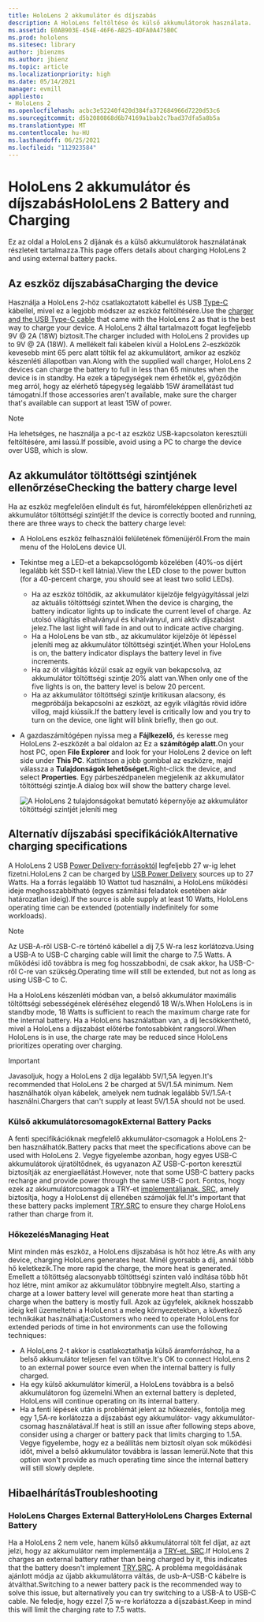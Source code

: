 ```yaml
---
title: HoloLens 2 akkumulátor és díjszabás
description: A HoloLens feltöltése és külső akkumulátorok használata.
ms.assetid: E0AB903E-454E-46F6-AB25-4DFA0A475B0C
ms.prod: hololens
ms.sitesec: library
author: jbienzms
ms.author: jbienz
ms.topic: article
ms.localizationpriority: high
ms.date: 05/14/2021
manager: evmill
appliesto:
- HoloLens 2
ms.openlocfilehash: acbc3e52240f420d384fa372684966d7220d53c6
ms.sourcegitcommit: d5b2080868d6b74169a1bab2c7bad37dfa5a8b5a
ms.translationtype: MT
ms.contentlocale: hu-HU
ms.lasthandoff: 06/25/2021
ms.locfileid: "112923584"
---
```

# <a name="hololens-2-battery-and-charging"></a><span data-ttu-id="40c13-103">HoloLens 2 akkumulátor és díjszabás</span><span class="sxs-lookup"><span data-stu-id="40c13-103">HoloLens 2 Battery and Charging</span></span>

<span data-ttu-id="40c13-104">Ez az oldal a HoloLens 2 díjának és a külső akkumulátorok használatának részleteit tartalmazza.</span><span class="sxs-lookup"><span data-stu-id="40c13-104">This page offers details about charging HoloLens 2 and using external battery packs.</span></span>

## <a name="charging-the-device"></a><span data-ttu-id="40c13-105">Az eszköz díjszabása</span><span class="sxs-lookup"><span data-stu-id="40c13-105">Charging the device</span></span>

<span data-ttu-id="40c13-106">Használja a HoloLens 2-höz csatlakoztatott kábellel és USB [Type-C](https://www.microsoft.com/en-us/p/microsoft-hololens-2-usb-c-charger-cable/8vj21f2z8pk5?rtc=1) kábellel, mivel ez a legjobb módszer az eszköz feltöltésére.</span><span class="sxs-lookup"><span data-stu-id="40c13-106">Use the [charger and the USB Type-C cable](https://www.microsoft.com/en-us/p/microsoft-hololens-2-usb-c-charger-cable/8vj21f2z8pk5?rtc=1) that came with the HoloLens 2 as that is the best way to charge your device.</span></span> <span data-ttu-id="40c13-107">A HoloLens 2 által tartalmazott fogat legfeljebb 9V @ 2A (18W) biztosít.</span><span class="sxs-lookup"><span data-stu-id="40c13-107">The charger included with HoloLens 2 provides up to 9V @ 2A (18W).</span></span> <span data-ttu-id="40c13-108">A mellékelt fali kábelen kívül a HoloLens 2-eszközök kevesebb mint 65 perc alatt töltik fel az akkumulátort, amikor az eszköz készenléti állapotban van.</span><span class="sxs-lookup"><span data-stu-id="40c13-108">Along with the supplied wall charger, HoloLens 2 devices can charge the battery to full in less than 65 minutes when the device is in standby.</span></span> <span data-ttu-id="40c13-109">Ha ezek a tápegységek nem érhetők el, győződjön meg arról, hogy az elérhető tápegység legalább 15W áramellátást tud támogatni.</span><span class="sxs-lookup"><span data-stu-id="40c13-109">If those accessories aren't available, make sure the charger that's available can support at least 15W of power.</span></span>

> [!NOTE]
> <span data-ttu-id="40c13-110">Ha lehetséges, ne használja a pc-t az eszköz USB-kapcsolaton keresztüli feltöltésére, ami lassú.</span><span class="sxs-lookup"><span data-stu-id="40c13-110">If possible, avoid using a PC to charge the device over USB, which is slow.</span></span>

## <a name="checking-the-battery-charge-level"></a><span data-ttu-id="40c13-111">Az akkumulátor töltöttségi szintjének ellenőrzése</span><span class="sxs-lookup"><span data-stu-id="40c13-111">Checking the battery charge level</span></span>
<span data-ttu-id="40c13-112">Ha az eszköz megfelelően elindult és fut, háromféleképpen ellenőrizheti az akkumulátor töltöttségi szintjét:</span><span class="sxs-lookup"><span data-stu-id="40c13-112">If the device is correctly booted and running, there are three ways to check the battery charge level:</span></span>

- <span data-ttu-id="40c13-113">A HoloLens eszköz felhasználói felületének főmenüjéről.</span><span class="sxs-lookup"><span data-stu-id="40c13-113">From the main menu of the HoloLens device UI.</span></span>
- <span data-ttu-id="40c13-114">Tekintse meg a LED-et a bekapcsológomb közelében (40%-os díjért legalább két SSD-t kell látnia).</span><span class="sxs-lookup"><span data-stu-id="40c13-114">View the LED close to the power button (for a 40-percent charge, you should see at least two solid LEDs).</span></span>
    - <span data-ttu-id="40c13-115">Ha az eszköz töltődik, az akkumulátor kijelzője felgyúgyítással jelzi az aktuális töltöttségi szintet.</span><span class="sxs-lookup"><span data-stu-id="40c13-115">When the device is charging, the battery indicator lights up to indicate the current level of charge.</span></span>  <span data-ttu-id="40c13-116">Az utolsó világítás elhalványul és kihalványul, ami aktív díjszabást jelez.</span><span class="sxs-lookup"><span data-stu-id="40c13-116">The last light will fade in and out to indicate active charging.</span></span>
    - <span data-ttu-id="40c13-117">Ha a HoloLens be van stb., az akkumulátor kijelzője öt lépéssel jeleníti meg az akkumulátor töltöttségi szintjét.</span><span class="sxs-lookup"><span data-stu-id="40c13-117">When your HoloLens is on, the battery indicator displays the battery level in five increments.</span></span>
    - <span data-ttu-id="40c13-118">Ha az öt világítás közül csak az egyik van bekapcsolva, az akkumulátor töltöttségi szintje 20% alatt van.</span><span class="sxs-lookup"><span data-stu-id="40c13-118">When only one of the five lights is on, the battery level is below 20 percent.</span></span>
    - <span data-ttu-id="40c13-119">Ha az akkumulátor töltöttségi szintje kritikusan alacsony, és megpróbálja bekapcsolni az eszközt, az egyik világítás rövid időre villog, majd kiússik.</span><span class="sxs-lookup"><span data-stu-id="40c13-119">If the battery level is critically low and you try to turn on the device, one light will blink briefly, then go out.</span></span>
- <span data-ttu-id="40c13-120">A gazdaszámítógépen nyissa meg a **Fájlkezelő,** és keresse meg HoloLens 2-eszközét a bal oldalon az Ez a **számítógép alatt.**</span><span class="sxs-lookup"><span data-stu-id="40c13-120">On your host PC, open **File Explorer** and look for your HoloLens 2 device on left side under **This PC**.</span></span> <span data-ttu-id="40c13-121">Kattintson a jobb gombbal az eszközre, majd válassza a **Tulajdonságok lehetőséget.**</span><span class="sxs-lookup"><span data-stu-id="40c13-121">Right-click the device, and select **Properties**.</span></span> <span data-ttu-id="40c13-122">Egy párbeszédpanelen megjelenik az akkumulátor töltöttségi szintje.</span><span class="sxs-lookup"><span data-stu-id="40c13-122">A dialog box will show the battery charge level.</span></span>

   ![A HoloLens 2 tulajdonságokat bemutató képernyője az akkumulátor töltöttségi szintjét jeleníti meg](images/ResetRecovery2.png)

## <a name="alternative-charging-specifications"></a><span data-ttu-id="40c13-124">Alternatív díjszabási specifikációk</span><span class="sxs-lookup"><span data-stu-id="40c13-124">Alternative charging specifications</span></span>

<span data-ttu-id="40c13-125">A HoloLens 2 USB [Power Delivery-forrásoktól](https://www.usb.org/usb-charger-pd) legfeljebb 27 w-ig lehet fizetni.</span><span class="sxs-lookup"><span data-stu-id="40c13-125">HoloLens 2 can be charged by [USB Power Delivery](https://www.usb.org/usb-charger-pd) sources up to 27 Watts.</span></span> <span data-ttu-id="40c13-126">Ha a forrás legalább 10 Wattot tud használni, a HoloLens működési ideje meghosszabbítható (egyes számítási feladatok esetében akár határozatlan ideig).</span><span class="sxs-lookup"><span data-stu-id="40c13-126">If the source is able supply at least 10 Watts, HoloLens operating time can be extended (potentially indefinitely for some workloads).</span></span> 

> [!NOTE]
> <span data-ttu-id="40c13-127">Az USB-A-ről USB-C-re történő kábellel a díj 7,5 W-ra lesz korlátozva.</span><span class="sxs-lookup"><span data-stu-id="40c13-127">Using a USB-A to USB-C charging cable will limit the charge to 7.5 Watts.</span></span> <span data-ttu-id="40c13-128">A működési idő továbbra is meg fog hosszabbodni, de csak akkor, ha USB-C-ről C-re van szükség.</span><span class="sxs-lookup"><span data-stu-id="40c13-128">Operating time will still be extended, but not as long as using USB-C to C.</span></span>

<span data-ttu-id="40c13-129">Ha a HoloLens készenléti módban van, a belső akkumulátor maximális töltöttségi sebességének eléréséhez elegendő 18 W/s.</span><span class="sxs-lookup"><span data-stu-id="40c13-129">When HoloLens is in standby mode, 18 Watts is sufficient to reach the maximum charge rate for the internal battery.</span></span> <span data-ttu-id="40c13-130">Ha a HoloLens használatban van, a díj lecsökkenthető, mivel a HoloLens a díjszabást előtérbe fontosabbként rangsorol.</span><span class="sxs-lookup"><span data-stu-id="40c13-130">When HoloLens is in use, the charge rate may be reduced since HoloLens prioritizes operating over charging.</span></span>

> [!IMPORTANT]
> <span data-ttu-id="40c13-131">Javasoljuk, hogy a HoloLens 2 díja legalább 5V/1,5A legyen.</span><span class="sxs-lookup"><span data-stu-id="40c13-131">It's recommended that HoloLens 2 be charged at 5V/1.5A minimum.</span></span> <span data-ttu-id="40c13-132">Nem használhatók olyan kábelek, amelyek nem tudnak legalább 5V/1.5A-t használni.</span><span class="sxs-lookup"><span data-stu-id="40c13-132">Chargers that can't supply at least 5V/1.5A should not be used.</span></span> 

### <a name="external-battery-packs"></a><span data-ttu-id="40c13-133">Külső akkumulátorcsomagok</span><span class="sxs-lookup"><span data-stu-id="40c13-133">External Battery Packs</span></span>

<span data-ttu-id="40c13-134">A fenti specifikációknak megfelelő akkumulátor-csomagok a HoloLens 2-ben használhatók.</span><span class="sxs-lookup"><span data-stu-id="40c13-134">Battery packs that meet the specifications above can be used with HoloLens 2.</span></span> <span data-ttu-id="40c13-135">Vegye figyelembe azonban, hogy egyes USB-C akkumulátorok újratöltődnek, és ugyanazon AZ USB-C-porton keresztül biztosítják az energiaellátást.</span><span class="sxs-lookup"><span data-stu-id="40c13-135">However, note that some USB-C battery packs recharge and provide power through the same USB-C port.</span></span> <span data-ttu-id="40c13-136">Fontos, hogy ezek az akkumulátorcsomagok a TRY-et [implementáljanak. SRC,](https://usb.org/document-library/usb-type-cr-cable-and-connector-specification-revision-20) amely biztosítja, hogy a HoloLenst díj ellenében számolják fel.</span><span class="sxs-lookup"><span data-stu-id="40c13-136">It's important that these battery packs implement [TRY.SRC](https://usb.org/document-library/usb-type-cr-cable-and-connector-specification-revision-20) to ensure they charge HoloLens rather than charge from it.</span></span> 

### <a name="managing-heat"></a><span data-ttu-id="40c13-137">Hőkezelés</span><span class="sxs-lookup"><span data-stu-id="40c13-137">Managing Heat</span></span>

<span data-ttu-id="40c13-138">Mint minden más eszköz, a HoloLens díjszabása is hőt hoz létre.</span><span class="sxs-lookup"><span data-stu-id="40c13-138">As with any device, charging HoloLens generates heat.</span></span> <span data-ttu-id="40c13-139">Minél gyorsabb a díj, annál több hő keletkezik.</span><span class="sxs-lookup"><span data-stu-id="40c13-139">The more rapid the charge, the more heat is generated.</span></span> <span data-ttu-id="40c13-140">Emellett a töltöttség alacsonyabb töltöttségi szinten való indítása több hőt hoz létre, mint amikor az akkumulátor többnyire megtelt.</span><span class="sxs-lookup"><span data-stu-id="40c13-140">Also, starting a charge at a lower battery level will generate more heat than starting a charge when the battery is mostly full.</span></span> <span data-ttu-id="40c13-141">Azok az ügyfelek, akiknek hosszabb ideig kell üzemeltetni a HoloLenst a meleg környezetekben, a következő technikákat használhatja:</span><span class="sxs-lookup"><span data-stu-id="40c13-141">Customers who need to operate HoloLens for extended periods of time in hot environments can use the following techniques:</span></span>

- <span data-ttu-id="40c13-142">A HoloLens 2-t akkor is csatlakoztathatja külső áramforráshoz, ha a belső akkumulátor teljesen fel van töltve.</span><span class="sxs-lookup"><span data-stu-id="40c13-142">It's OK to connect HoloLens 2 to an external power source even when the internal battery is fully charged.</span></span>
- <span data-ttu-id="40c13-143">Ha egy külső akkumulátor kimerül, a HoloLens továbbra is a belső akkumulátoron fog üzemelni.</span><span class="sxs-lookup"><span data-stu-id="40c13-143">When an external battery is depleted, HoloLens will continue operating on its internal battery.</span></span>    
- <span data-ttu-id="40c13-144">Ha a fenti lépések után is problémát jelent az hőkezelés, fontolja meg egy 1,5A-re korlátozza a díjszabást egy akkumulátor- vagy akkumulátor-csomag használatával.</span><span class="sxs-lookup"><span data-stu-id="40c13-144">If heat is still an issue after following steps above, consider using a charger or battery pack that limits charging to 1.5A.</span></span> <span data-ttu-id="40c13-145">Vegye figyelembe, hogy ez a beállítás nem biztosít olyan sok működési időt, mivel a belső akkumulátor továbbra is lassan lemerül.</span><span class="sxs-lookup"><span data-stu-id="40c13-145">Note that this option won't provide as much operating time since the internal battery will still slowly deplete.</span></span>

## <a name="troubleshooting"></a><span data-ttu-id="40c13-146">Hibaelhárítás</span><span class="sxs-lookup"><span data-stu-id="40c13-146">Troubleshooting</span></span>


### <a name="hololens-charges-external-battery"></a><span data-ttu-id="40c13-147">HoloLens Charges External Battery</span><span class="sxs-lookup"><span data-stu-id="40c13-147">HoloLens Charges External Battery</span></span>
<span data-ttu-id="40c13-148">Ha a HoloLens 2 nem vele, hanem külső akkumulátorral tölt fel díjat, az azt jelzi, hogy az akkumulátor nem implementálja a [TRY-et. SRC](https://usb.org/document-library/usb-type-cr-cable-and-connector-specification-revision-20).</span><span class="sxs-lookup"><span data-stu-id="40c13-148">If HoloLens 2 charges an external battery rather than being charged by it, this indicates that the battery doesn't implement [TRY.SRC](https://usb.org/document-library/usb-type-cr-cable-and-connector-specification-revision-20).</span></span> <span data-ttu-id="40c13-149">A probléma megoldásának ajánlott módja az újabb akkumulátorra váltás, de usb-A–USB-C kábelre is átválthat.</span><span class="sxs-lookup"><span data-stu-id="40c13-149">Switching to a newer battery pack is the recommended way to solve this issue, but alternatively you can try switching to a USB-A to USB-C cable.</span></span> <span data-ttu-id="40c13-150">Ne feledje, hogy ezzel 7,5 w-re korlátozza a díjszabást.</span><span class="sxs-lookup"><span data-stu-id="40c13-150">Keep in mind this will limit the charging rate to 7.5 watts.</span></span>
